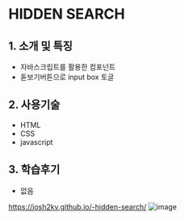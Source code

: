 # HIDDEN SEARCH

## 1. 소개 및 특징
- 자바스크립트를 활용한 컴포넌트
- 돋보기버튼으로 input box 토글

## 2. 사용기술
- HTML
- CSS
- javascript

## 3. 학습후기
- 없음

https://josh2kv.github.io/-hidden-search/
![image](https://user-images.githubusercontent.com/79514508/113297559-5efdce80-92c0-11eb-872a-05871002281b.png)
